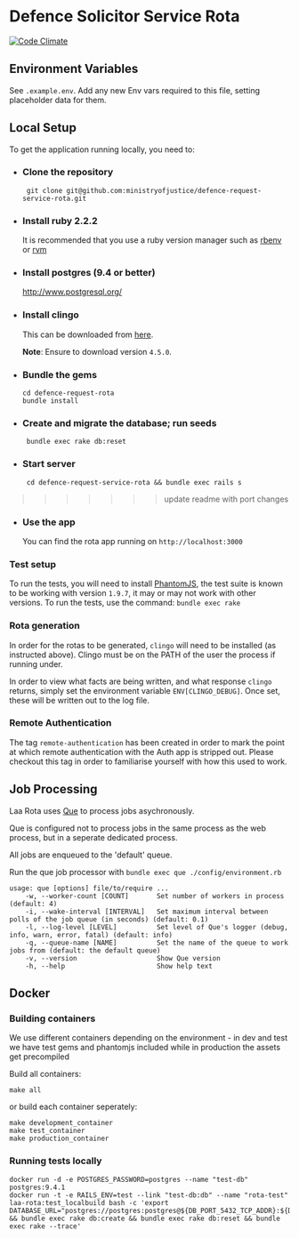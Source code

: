 # Defence Solicitor Service Rota
[![Code
Climate](https://codeclimate.com/github/ministryofjustice/defence-request-service-rota/badges/gpa.svg)](https://codeclimate.com/github/ministryofjustice/defence-request-service-rota)

## Environment Variables

See `.example.env`. Add any new Env vars required to this file, setting
placeholder data for them.

## Local Setup

To get the application running locally, you need to:

 * ### Clone the repository
 	``` git clone git@github.com:ministryofjustice/defence-request-service-rota.git```

 * ### Install ruby 2.2.2
 	It is recommended that you use a ruby version manager such as [rbenv](http://rbenv.org/) or [rvm](https://rvm.io/)

 * ### Install postgres (9.4 or better)
 	http://www.postgresql.org/

 * ### Install clingo
 	This can be downloaded from [here](http://sourceforge.net/projects/potassco/files/clingo/).

  	**Note**: Ensure to download version `4.5.0`.

 * ### Bundle the gems
       cd defence-request-rota
       bundle install

 * ### Create and migrate the database; run seeds

 		bundle exec rake db:reset

 * ### Start server

 		cd defence-request-service-rota && bundle exec rails s
>>>>>>> update readme with port changes

 * ### Use the app

 	You can find the rota app running on `http://localhost:3000`

### Test setup

To run the tests, you will need to install [PhantomJS](http://phantomjs.org/), the test suite is known to be working with version `1.9.7`, it may or may not work with other versions. To run the tests, use the command: ```bundle exec rake```

### Rota generation

In order for the rotas to be generated, ```clingo``` will need to be installed (as instructed above). Clingo must be on the PATH of the user the process if running under.

In order to view what facts are being written, and what response ```clingo``` returns, simply set the environment variable
```ENV[CLINGO_DEBUG]```. Once set, these will be written out to the log file.

### Remote Authentication

The tag `remote-authentication` has been created in order to mark the point at which remote authentication
with the Auth app is stripped out. Please checkout this tag in order to familiarise yourself with how this
used to work.

## Job Processing

Laa Rota uses [Que](https://github.com/chanks/que) to process jobs asychronously.

Que is configured not to process jobs in the same process as the web process, but in a seperate dedicated process.

All jobs are enqueued to the 'default' queue.

Run the que job processor with ```bundle exec que ./config/environment.rb```

```
usage: que [options] file/to/require ...
    -w, --worker-count [COUNT]       Set number of workers in process (default: 4)
    -i, --wake-interval [INTERVAL]   Set maximum interval between polls of the job queue (in seconds) (default: 0.1)
    -l, --log-level [LEVEL]          Set level of Que's logger (debug, info, warn, error, fatal) (default: info)
    -q, --queue-name [NAME]          Set the name of the queue to work jobs from (default: the default queue)
    -v, --version                    Show Que version
    -h, --help                       Show help text
```

## Docker

### Building containers

We use different containers depending on the environment - in dev and test we have test gems and phantomjs included while in production the assets get precompiled

Build all containers:

```make all```

or build each container seperately:

```
make development_container
make test_container
make production_container
```

### Running tests locally

```
docker run -d -e POSTGRES_PASSWORD=postgres --name "test-db" postgres:9.4.1
docker run -t -e RAILS_ENV=test --link "test-db:db" --name "rota-test" laa-rota:test_localbuild bash -c 'export DATABASE_URL="postgres://postgres:postgres@${DB_PORT_5432_TCP_ADDR}:${DB_PORT_5432_TCP_PORT}/laa_rota" && bundle exec rake db:create && bundle exec rake db:reset && bundle exec rake --trace'
```





